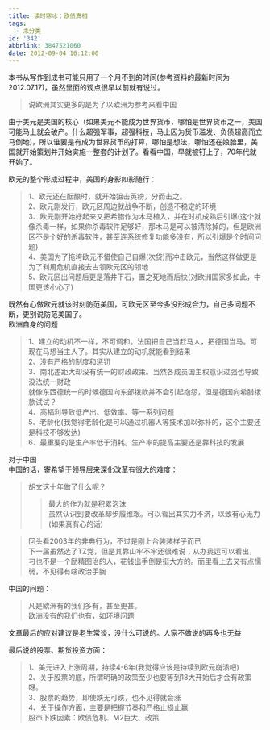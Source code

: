 ```yaml
---
title: 读时寒冰：欧债真相
tags:
  - 未分类
id: '342'
abbrlink: 3847521060
date: 2012-09-04 16:12:00
---
```


本书从写作到成书可能只用了一个月不到的时间(参考资料的最新时间为2012.07.17)，虽然里面的观点很早以前就有说过。  

> 说欧洲其实更多的是为了以欧洲为参考来看中国  

  
由于美元是美国的核心（如果美元不能成为世界货币，哪怕是世界货币之一，美国可能马上就会破产。什么超强军事，超强科技，马上因为货币滥发、负债超高而立马倒地)，所以谁要是有成为世界货币的打算，哪怕是想法，哪怕还在娘胎里，美国就开始策划并开始实施一整套的计划了。看看中国，早就被钉上了，70年代就开始了。  
  
欧元的整个形成过程中，美国的身影如影随行：  

> 1、欧元还在酝酿时，就开始狙击英镑，分而击之。  
> 2、欧元刚发行，欧元区周边就战争不断，创造不稳定的环境  
> 3、欧元刚开始好起来又把希腊作为木马植入，并在时机成熟后引爆(这个就像杀毒一样，如果你杀毒软件足够好，那木马是可以被清除掉的，但是欧洲区不是个好的杀毒软件，甚至连系统修复功能多没有，所以引爆是个时间问题)  
> 4、美国为了拖垮欧元不惜使自己自爆(次贷)而冲击欧元，当然这样做更是为了利用危机直接去占领欧元区的领地  
> 5、欧元区出问题后更是落井下石，置之死地而后快(对欧洲国家多如此，中国更该小心了)  

  
既然有心做欧元就该时刻防范美国，可欧元区至今多没形成合力，自己多问题不断，更别说防范美国了。  
欧洲自身的问题  

> 1、建立的动机不一样，不可调和。法国把自己当赶马人，把德国当马。可现在马想当主人了。其实从建立的动机就能看到结果  
> 2、没有严格的制度和惩罚  
> 3、南北差距大却没有统一的财政政策。当然各成员国主权意识过强也导致没法统一财政  
> 就像东西德统一的时候德国向东部拨款并不会引起抱怨，但是德国向希腊拨款试试？  
> 4、高福利导致低产出、低效率、等一系列问题  
> 5、老龄化(我觉得老龄化是可以通过机器人等技术加以弥补的，这个主要还是科技不够发达)  
> 6、最重要的是生产率低于消耗。生产率的提高主要还是靠科技的发展  

  
对于中国  
中国的话，寄希望于领导层来深化改革有很大的难度：  

> 胡文这十年做了什么呢？  
> 
> > 最大的作为就是积累泡沫  
> > 虽然认识到要改革却步履维艰。可以看出其实力不济，以致有心无力(如果真有心的话)  

> 回头看2003年的非典行为，不过是刚上台装装样子而已  
> 下一届虽然选了TZ党，但是其靠山牢不牢还很难说；从办奥运可以看出，刁也不是一个励精图治的人，花钱出手倒是挺大方的。而里看上去又有点懦弱，不见得有啥政治手腕  

  
中国的问题：  

> 凡是欧洲有的我们多有，甚至更甚。  
> 欧洲没有的我们也有，如环境问题  

  
文章最后的应对建议是老生常谈，没什么可说的。人家不做说的再多也无益  
  
最后说的股票、期货投资方面：  

> 1、美元进入上涨周期，持续4-6年(我觉得应该是持续到欧元崩溃吧)  
> 2、关于股票的底，所谓明确的政策至少也要等到18大开始后才会有政策呀。  
> 3、股票的趋势，即使跌无可跌，也不见得就会涨  
> 4、关于操作方面，主要是把握节奏和严格止损止赢  
> 股市下跌因素：欧债危机、M2巨大、政策  
>